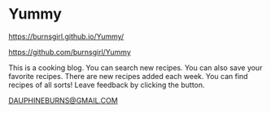 # Yummy

https://burnsgirl.github.io/Yummy/

https://github.com/burnsgirl/Yummy

This is a cooking blog. You can search new recipes. You can also save your favorite recipes. There are new recipes added each week. You can find recipes of all sorts! Leave feedback by clicking the button.

DAUPHINEBURNS@GMAIL.COM